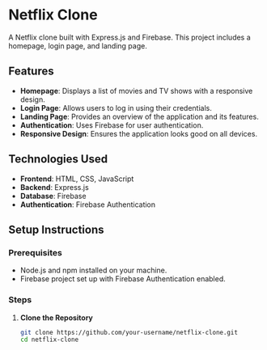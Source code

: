 # Netflix Clone

A Netflix clone built with Express.js and Firebase. This project includes a homepage, login page, and landing page.

## Features

- **Homepage**: Displays a list of movies and TV shows with a responsive design.
- **Login Page**: Allows users to log in using their credentials.
- **Landing Page**: Provides an overview of the application and its features.
- **Authentication**: Uses Firebase for user authentication.
- **Responsive Design**: Ensures the application looks good on all devices.

## Technologies Used

- **Frontend**: HTML, CSS, JavaScript
- **Backend**: Express.js
- **Database**: Firebase
- **Authentication**: Firebase Authentication

## Setup Instructions

### Prerequisites

- Node.js and npm installed on your machine.
- Firebase project set up with Firebase Authentication enabled.

### Steps

1. **Clone the Repository**

   ```bash
   git clone https://github.com/your-username/netflix-clone.git
   cd netflix-clone
